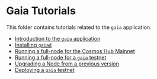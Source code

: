 <!--
order: false
parent:
  order: 1
-->

# Gaia Tutorials

This folder contains tutorials related to the `gaia` application.

- [Introduction to the `gaia` application](./what-is-gaia.md)
- [Installing `gaiad`](./installation.md)
- [Running a full-node for the Cosmos Hub Mainnet](./join-mainnet.md)
- [Running a full-node for a `gaia` testnet](./join-testnet.md)
- [Upgrading a Node from a previous version](./upgrade-node.md)
- [Deploying a `gaia` testnet](./deploy-testnet.md)
